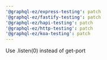 ```yaml
---
'@graphql-ez/express-testing': patch
'@graphql-ez/fastify-testing': patch
'@graphql-ez/hapi-testing': patch
'@graphql-ez/http-testing': patch
'@graphql-ez/koa-testing': patch
---
```


Use .listen(0) instead of get-port

